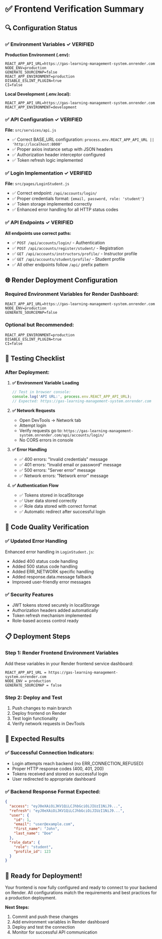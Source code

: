 # ✅ Frontend Verification Summary

## 🔍 Configuration Status

### ✅ Environment Variables ✓ VERIFIED
**Production Environment (.env):**
```
REACT_APP_API_URL=https://gas-learning-management-system.onrender.com
NODE_ENV=production
GENERATE_SOURCEMAP=false
REACT_APP_ENVIRONMENT=production
DISABLE_ESLINT_PLUGIN=true
CI=false
```

**Local Development (.env.local):**
```
REACT_APP_API_URL=https://gas-learning-management-system.onrender.com
REACT_APP_ENVIRONMENT=development
```

### ✅ API Configuration ✓ VERIFIED
**File:** `src/services/api.js`
- ✅ Correct BASE_URL configuration: `process.env.REACT_APP_API_URL || 'http://localhost:8000'`
- ✅ Proper axios instance setup with JSON headers
- ✅ Authorization header interceptor configured
- ✅ Token refresh logic implemented

### ✅ Login Implementation ✓ VERIFIED
**File:** `src/pages/LoginStudent.js`
- ✅ Correct endpoint: `/api/accounts/login/`
- ✅ Proper credentials format: `{email, password, role: 'student'}`
- ✅ Token storage implemented correctly
- ✅ Enhanced error handling for all HTTP status codes

### ✅ API Endpoints ✓ VERIFIED
**All endpoints use correct paths:**
- ✅ `POST /api/accounts/login/` - Authentication
- ✅ `POST /api/accounts/register/student/` - Registration
- ✅ `GET /api/accounts/instructors/profile/` - Instructor profile
- ✅ `GET /api/accounts/student/profile/` - Student profile
- ✅ All other endpoints follow `/api/` prefix pattern

## 🌐 Render Deployment Configuration

### Required Environment Variables for Render Dashboard:
```
REACT_APP_API_URL=https://gas-learning-management-system.onrender.com
NODE_ENV=production
GENERATE_SOURCEMAP=false
```

### Optional but Recommended:
```
REACT_APP_ENVIRONMENT=production
DISABLE_ESLINT_PLUGIN=true
CI=false
```

## 🧪 Testing Checklist

### After Deployment:
1. **✅ Environment Variable Loading**
   ```javascript
   // Test in browser console:
   console.log('API URL:', process.env.REACT_APP_API_URL);
   // Expected: https://gas-learning-management-system.onrender.com
   ```

2. **✅ Network Requests**
   - Open DevTools → Network tab
   - Attempt login
   - Verify requests go to: `https://gas-learning-management-system.onrender.com/api/accounts/login/`
   - No CORS errors in console

3. **✅ Error Handling**
   - ✅ 400 errors: "Invalid credentials" message
   - ✅ 401 errors: "Invalid email or password" message
   - ✅ 500 errors: "Server error" message
   - ✅ Network errors: "Network error" message

4. **✅ Authentication Flow**
   - ✅ Tokens stored in localStorage
   - ✅ User data stored correctly
   - ✅ Role data stored with correct format
   - ✅ Automatic redirect after successful login

## 🔧 Code Quality Verification

### ✅ Updated Error Handling
Enhanced error handling in `LoginStudent.js`:
- Added 400 status code handling
- Added 500 status code handling
- Added ERR_NETWORK specific handling
- Added response.data.message fallback
- Improved user-friendly error messages

### ✅ Security Features
- JWT tokens stored securely in localStorage
- Authorization headers added automatically
- Token refresh mechanism implemented
- Role-based access control ready

## 📋 Deployment Steps

### Step 1: Render Frontend Environment Variables
Add these variables in your Render frontend service dashboard:
```
REACT_APP_API_URL = https://gas-learning-management-system.onrender.com
NODE_ENV = production
GENERATE_SOURCEMAP = false
```

### Step 2: Deploy and Test
1. Push changes to main branch
2. Deploy frontend on Render
3. Test login functionality
4. Verify network requests in DevTools

## 🎯 Expected Results

### ✅ Successful Connection Indicators:
- Login attempts reach backend (no ERR_CONNECTION_REFUSED)
- Proper HTTP response codes (400, 401, 200)
- Tokens received and stored on successful login
- User redirected to appropriate dashboard

### ✅ Backend Response Format Expected:
```json
{
  "access": "eyJ0eXAiOiJKV1QiLCJhbGciOiJIUzI1NiJ9...",
  "refresh": "eyJ0eXAiOiJKV1QiLCJhbGciOiJIUzI1NiJ9...",
  "user": {
    "id": 1,
    "email": "user@example.com",
    "first_name": "John",
    "last_name": "Doe"
  },
  "role_data": {
    "role": "student",
    "profile_id": 123
  }
}
```

## 🚀 Ready for Deployment!

Your frontend is now fully configured and ready to connect to your backend on Render. All configurations match the requirements and best practices for a production deployment.

**Next Steps:**
1. Commit and push these changes
2. Add environment variables in Render dashboard
3. Deploy and test the connection
4. Monitor for successful API communication